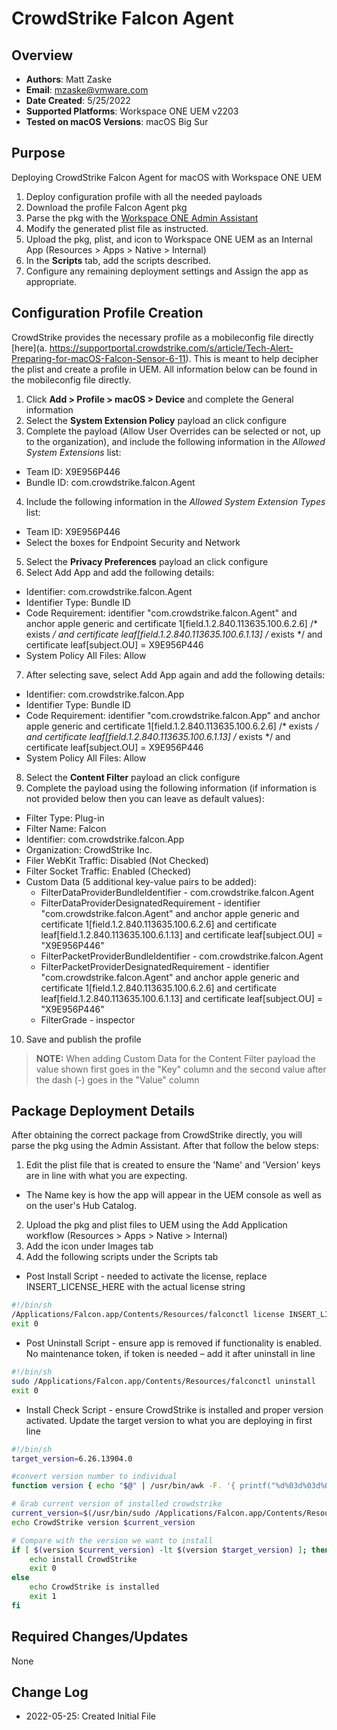 # CrowdStrike Falcon Agent

## Overview

- **Authors**: Matt Zaske
- **Email**: mzaske@vmware.com
- **Date Created**: 5/25/2022
- **Supported Platforms**: Workspace ONE UEM v2203
- **Tested on macOS Versions**: macOS Big Sur

## Purpose
<!-- Summary Start -->
Deploying CrowdStrike Falcon Agent for macOS with Workspace ONE UEM
<!-- Summary End -->
1) Deploy configuration profile with all the needed payloads
2) Download the profile Falcon Agent pkg
3) Parse the pkg with the [Workspace ONE Admin Assistant](https://awagent.com/AdminAssistant/VMwareAirWatchAdminAssistant.dmg)
4) Modify the generated plist file as instructed.
5) Upload the pkg, plist, and icon to Workspace ONE UEM as an Internal App (Resources > Apps > Native > Internal)
6) In the __Scripts__ tab, add the scripts described.
7) Configure any remaining deployment settings and Assign the app as appropriate.

## Configuration Profile Creation

CrowdStrike provides the necessary profile as a mobileconfig file directly [here](a.	https://supportportal.crowdstrike.com/s/article/Tech-Alert-Preparing-for-macOS-Falcon-Sensor-6-11). This is meant to help decipher the plist and create a profile in UEM. All information below can be found in the mobileconfig file directly.

1) Click **Add > Profile > macOS > Device** and complete the General information
2) Select the **System Extension Policy** payload an click configure
3) Complete the payload (Allow User Overrides can be selected or not, up to the organization), and include the following information in the *Allowed System Extensions* list:
  * Team ID: X9E956P446
  * Bundle ID: com.crowdstrike.falcon.Agent
4) Include the following information in the *Allowed System Extension Types* list:
  * Team ID: X9E956P446
  * Select the boxes for Endpoint Security and Network
5) Select the **Privacy Preferences** payload an click configure
6) Select Add App and add the following details:
  * Identifier: com.crowdstrike.falcon.Agent
  * Identifier Type: Bundle ID
  * Code Requirement: identifier "com.crowdstrike.falcon.Agent" and anchor apple generic and certificate 1[field.1.2.840.113635.100.6.2.6] /* exists */ and certificate leaf[field.1.2.840.113635.100.6.1.13] /* exists */ and certificate leaf[subject.OU] = X9E956P446
  * System Policy All Files: Allow
7) After selecting save, select Add App again and add the following details:
  * Identifier: com.crowdstrike.falcon.App
  * Identifier Type: Bundle ID
  * Code Requirement: identifier "com.crowdstrike.falcon.App" and anchor apple generic and certificate 1[field.1.2.840.113635.100.6.2.6] /* exists */ and certificate leaf[field.1.2.840.113635.100.6.1.13] /* exists */ and certificate leaf[subject.OU] = X9E956P446
  * System Policy All Files: Allow
8) Select the **Content Filter** payload an click configure
9) Complete the payload using the following information (if information is not provided below then you can leave as default values):
  * Filter Type: Plug-in
  * Filter Name: Falcon
  * Identifier: com.crowdstrike.falcon.App
  * Organization: CrowdStrike Inc.
  * Filer WebKit Traffic: Disabled (Not Checked)
  * Filter Socket Traffic: Enabled (Checked)
  * Custom Data (5 additional key-value pairs to be added):
    * FilterDataProviderBundleIdentifier - com.crowdstrike.falcon.Agent
    * FilterDataProviderDesignatedRequirement - identifier "com.crowdstrike.falcon.Agent" and anchor apple generic and certificate 1[field.1.2.840.113635.100.6.2.6] and certificate leaf[field.1.2.840.113635.100.6.1.13] and certificate leaf[subject.OU] = "X9E956P446"
    * FilterPacketProviderBundleIdentifier - com.crowdstrike.falcon.Agent
    * FilterPacketProviderDesignatedRequirement - identifier "com.crowdstrike.falcon.Agent" and anchor apple generic and certificate 1[field.1.2.840.113635.100.6.2.6] and certificate leaf[field.1.2.840.113635.100.6.1.13] and certificate leaf[subject.OU] = "X9E956P446"
    * FilterGrade - inspector
  10) Save and publish the profile

  > **NOTE:** When adding Custom Data for the Content Filter payload the value shown first goes in the "Key" column and the second value after the dash (-) goes in the "Value" column

## Package Deployment Details

After obtaining the correct package from CrowdStrike directly, you will parse the pkg using the Admin Assistant. After that follow the below steps:
1) Edit the plist file that is created to ensure the 'Name' and 'Version' keys are in line with what you are expecting.
  * The Name key is how the app will appear in the UEM console as well as on the user's Hub Catalog.
2) Upload the pkg and plist files to UEM using the Add Application workflow (Resources > Apps > Native > Internal)
3) Add the icon under Images tab
4) Add the following scripts under the Scripts tab
  * Post Install Script - needed to activate the license, replace INSERT_LICENSE_HERE with the actual license string
  ```BASH
  #!/bin/sh
  /Applications/Falcon.app/Contents/Resources/falconctl license INSERT_LICENSE_HERE
  exit 0
  ```
  * Post Uninstall Script - ensure app is removed if functionality is enabled. No maintenance token, if token is needed – add it after uninstall in line
  ```BASH
  #!/bin/sh
  sudo /Applications/Falcon.app/Contents/Resources/falconctl uninstall
  exit 0
  ```
  * Install Check Script - ensure CrowdStrike is installed and proper version activated. Update the target version to what you are deploying in first line
  ```BASH
  #!/bin/sh
  target_version=6.26.13904.0

  #convert version number to individual
  function version { echo "$@" | /usr/bin/awk -F. '{ printf("%d%03d%03d%03d\n", $1,$2,$3,$4); }'; }

  # Grab current version of installed crowdstrike
  current_version=$(/usr/bin/sudo /Applications/Falcon.app/Contents/Resources/falconctl stats | /usr/bin/grep version | /usr/bin/awk '{print $2}')
  echo CrowdStrike version $current_version

  # Compare with the version we want to install
  if [ $(version $current_version) -lt $(version $target_version) ]; then
      echo install CrowdStrike
      exit 0
  else
      echo CrowdStrike is installed
      exit 1
  fi
  ```

## Required Changes/Updates

None

## Change Log

- 2022-05-25: Created Initial File
